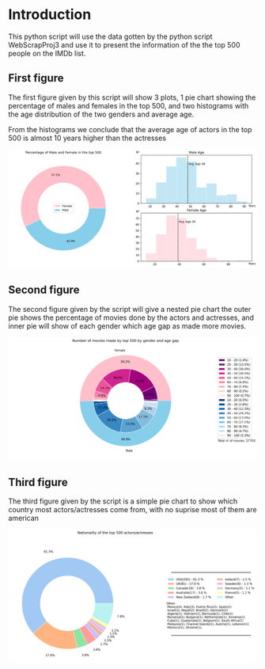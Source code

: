 # Introduction
This python script will use the data gotten by the python script WebScrapProj3 and use it to present the information of the the top 500 people on the IMDb list.

## First figure
The first figure given by this script will show 3 plots, 1 pie chart showing the percentage of males and females in the top 500, and two histograms with the age distribution of the two genders and average age.

From the histograms we conclude that the average age of actors in the top 500 is almost 10 years higher than the actresses

![Gender_Age](https://github.com/avlis-MMO/Data-Analyses/blob/main/Cleaning_Visualization_Top_500_IMDb/images/Gender_Age.png?raw=true)

## Second figure
The second figure given by the script will give a nested pie chart the outer pie shows the percentage of movies done by the actors and actresses, and inner pie will show of each gender which age gap as made more movies.

![Movies](https://github.com/avlis-MMO/Data-Analyses/blob/main/Cleaning_Visualization_Top_500_IMDb/images/Movies.png?raw=true)

## Third figure
The third figure given by the script is a simple pie chart to show which country most actors/actresses come from, with no suprise most of them are american

![Nat](https://github.com/avlis-MMO/Data-Analyses/blob/main/Cleaning_Visualization_Top_500_IMDb/images/Nat.png?raw=true)
